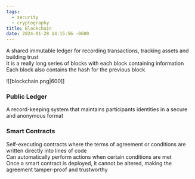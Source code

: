 ```yaml
---
tags:
  - security
  - cryptography
title: Blockchain
date: 2024-01-28 14:15:56 -0600
---
```


A shared immutable ledger for recording transactions, tracking assets and building trust  
It is a really long series of blocks with each block containing information  
Each block also contains the hash for the previous block

![[blockchain.png|600]]

### Public Ledger
A record-keeping system that maintains participants identities in a secure and anonymous format

### Smart Contracts
Self-executing contracts where the terms of agreement or conditions are written directly into lines of code  
Can automatically perform actions when certain conditions are met  
Once a smart contract is deployed, it cannot be altered, making the agreement tamper-proof and trustworthy
